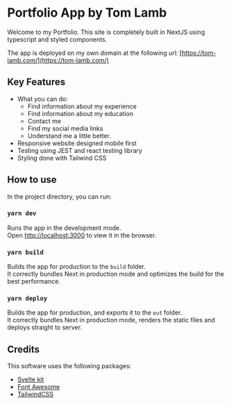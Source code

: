 # Portfolio App by Tom Lamb

Welcome to my Portfolio. This site is completely built in NextJS using typescript and styled components.

The app is deployed on my own domain at the following url: [https://tom-lamb.com/](https://tom-lamb.com/)

## Key Features

- What you can do:
  - Find information about my experience
  - Find information about my education
  - Contact me
  - Find my social media links
  - Understand me a little better.
- Responsive website designed mobile first
- Testing using JEST and react testing library
- Styling done with Tailwind CSS

## How to use

In the project directory, you can run:

### `yarn dev`

Runs the app in the development mode.\
Open [http://localhost:3000](http://localhost:3000) to view it in the browser.

### `yarn build`

Builds the app for production to the `build` folder.\
It correctly bundles Next in production mode and optimizes the build for the best performance.

### `yarn deploy`

Builds the app for production, and exports it to the `out` folder.\
It correctly bundles Next in production mode, renders the static files and deploys straight to server.

## Credits

This software uses the following packages:

- [Svelte kit](https://kit.svelte.dev/docs)
- [Font Awesome](https://fontawesome.com/v5.15/how-to-use/on-the-web/referencing-icons/basic-use)
- [TailwindCSS](https://tailwindcss.com/docs)
